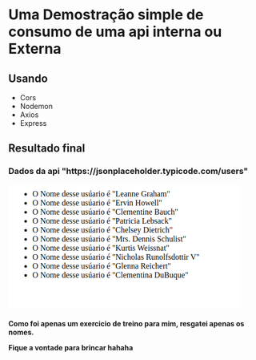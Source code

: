 <html>
  <heade>
  </heade>
  <body>
    <h1> Uma Demostração simple de consumo de uma api interna ou Externa </h1>

  <h2> Usando  </h2>
  <ul>
    <li>Cors</li>
    <li>Nodemon</li>
    <li>Axios</li>
    <li>Express</li>
  </ul>

  <h2>Resultado final </h2>

  <h3>Dados da api "https://jsonplaceholder.typicode.com/users"</h3>

  <img src="./assets/ConsumoApi.png"></img>

  <h4> Como foi apenas um exercicio de treino para mim, resgatei apenas os nomes.
  
  Fique a vontade para brincar hahaha
   </h4>
  </body>

</html>